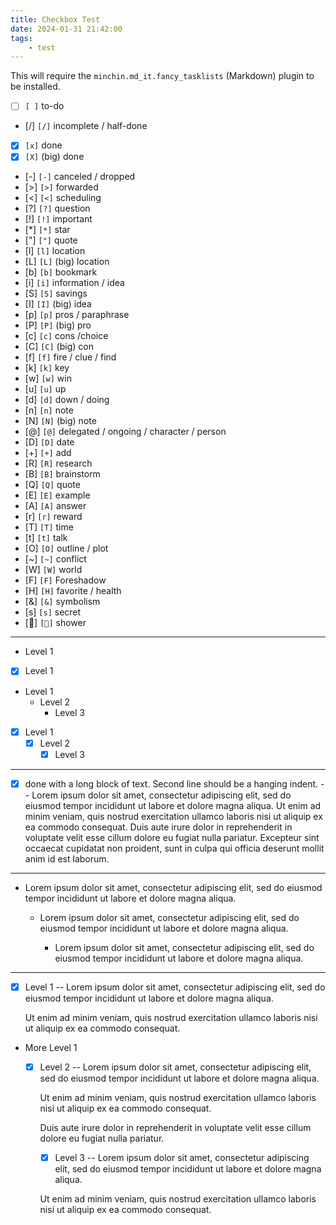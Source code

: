 ```yaml
---
title: Checkbox Test
date: 2024-01-31 21:42:00
tags:
    - test
---
```


This will require the `minchin.md_it.fancy_tasklists` (Markdown) plugin to be
installed.

- [ ] `[ ]` to-do
- [/] `[/]` incomplete / half-done
- [x] `[x]` done
- [X] `[X]` (big) done
- [-] `[-]` canceled / dropped
- [>] `[>]` forwarded
- [<] `[<]` scheduling
- [?] `[?]` question
- [!] `[!]` important
- [*] `[*]` star <!-- *] -->
- ["] `["]` quote
- [l] `[l]` location
- [L] `[L]` (big) location
- [b] `[b]` bookmark
- [i] `[i]` information / idea
- [S] `[S]` savings
- [I] `[I]` (big) idea
- [p] `[p]` pros / paraphrase
- [P] `[P]` (big) pro
- [c] `[c]` cons /choice
- [C] `[C]` (big) con
- [f] `[f]` fire / clue / find
- [k] `[k]` key
- [w] `[w]` win
- [u] `[u]` up
- [d] `[d]` down / doing
- [n] `[n]` note
- [N] `[N]` (big) note
- [@] `[@]` delegated / ongoing / character / person
- [D] `[D]` date
- [+] `[+]` add
- [R] `[R]` research
- [B] `[B]` brainstorm
- [Q] `[Q]` quote
- [E] `[E]` example
- [A] `[A]` answer
- [r] `[r]` reward
- [T] `[T]` time
- [t] `[t]` talk
- [O] `[O]` outline / plot
- [~] `[~]` conflict
- [W] `[W]` world
- [F] `[F]` Foreshadow
- [H] `[H]` favorite / health
- [&] `[&]` symbolism
- [s] `[s]` secret
- [🚿] `[🚿]` shower

---

- Level 1
- [x] Level 1
- Level 1
    - Level 2
        - Level 3
- [x] Level 1
    - [x] Level 2
        - [x] Level 3

---

- [x] done with a long block of text. Second line should be a hanging indent. -- Lorem ipsum dolor sit amet, consectetur adipiscing elit, sed do eiusmod tempor incididunt ut labore et dolore magna aliqua. Ut enim ad minim veniam, quis nostrud exercitation ullamco laboris nisi ut aliquip ex ea commodo consequat. Duis aute irure dolor in reprehenderit in voluptate velit esse cillum dolore eu fugiat nulla pariatur. Excepteur sint occaecat cupidatat non proident, sunt in culpa qui officia deserunt mollit anim id est laborum.

---

- Lorem ipsum dolor sit amet, consectetur adipiscing elit, sed do eiusmod tempor incididunt ut labore et dolore magna aliqua.

    - Lorem ipsum dolor sit amet, consectetur adipiscing elit, sed do eiusmod tempor incididunt ut labore et dolore magna aliqua.

        - Lorem ipsum dolor sit amet, consectetur adipiscing elit, sed do eiusmod tempor incididunt ut labore et dolore magna aliqua.

---

- [x] Level 1 -- Lorem ipsum dolor sit amet, consectetur adipiscing elit, sed do eiusmod tempor incididunt ut labore et dolore magna aliqua.

  Ut enim ad minim veniam, quis nostrud exercitation ullamco laboris nisi ut aliquip ex ea commodo consequat.
- More Level 1
    - [x] Level 2 -- Lorem ipsum dolor sit amet, consectetur adipiscing elit, sed do eiusmod tempor incididunt ut labore et dolore magna aliqua.

      Ut enim ad minim veniam, quis nostrud exercitation ullamco laboris nisi ut aliquip ex ea commodo consequat.

      Duis aute irure dolor in reprehenderit in voluptate velit esse cillum dolore eu fugiat nulla pariatur.
        - [x] Level 3  -- Lorem ipsum dolor sit amet, consectetur adipiscing elit, sed do eiusmod tempor incididunt ut labore et dolore magna aliqua.

        Ut enim ad minim veniam, quis nostrud exercitation ullamco laboris nisi ut aliquip ex ea commodo consequat.
